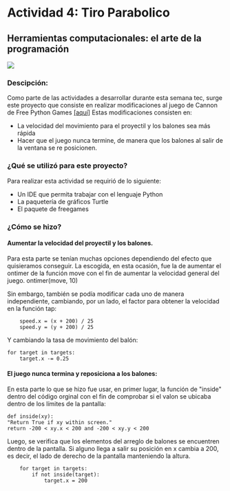 # Actividad 4:  Tiro Parabolico
## Herramientas computacionales: el arte de la programación

![](https://www.infojinaga.com.mx/wp-content/uploads/2017/01/Logo-Tec-de-Monterrey-e1484853084274.png)

### Descipción:
Como parte de las actividades a desarrollar durante esta semana tec, surge este proyecto que consiste en realizar modificaciones al juego de Cannon de Free Python Games [[aquí]](http://www.grantjenks.com/docs/freegames/cannon.html)
Estas modificaciones consisten en:
- La velocidad del movimiento para el proyectil y los balones sea más rápida
- Hacer que el juego nunca termine, de manera que los balones al salir de la ventana se re posicionen.

### ¿Qué se utilizó para este proyecto?
Para realizar esta actividad se requirió de lo siguiente:
- Un IDE que permita trabajar con el lenguaje Python
- La paquetería de gráficos Turtle
- El paquete de freegames

### ¿Cómo se hizo?
#### Aumentar la velocidad del proyectil y los balones.
Para esta parte se tenían muchas opciones dependiendo del efecto que quisieramos conseguir. La escogida, en esta ocasión, fue la de aumentar el ontimer de la función move con el fin de aumentar la velocidad general del juego.
	ontimer(move, 10)

Sin embargo, también se podía modificar cada uno de manera independiente, cambiando, por un lado, el factor para obtener la velocidad en la función tap:

        speed.x = (x + 200) / 25
        speed.y = (y + 200) / 25

Y cambiando la tasa de movimiento del balón:

	for target in targets:
        target.x -= 0.25

#### El juego nunca termina y reposiciona a los balones:
En esta parte lo que se hizo fue usar, en primer lugar, la función de "inside" dentro del código orginal con el fin de comprobar si el valon se ubicaba dentro de los límites de la pantalla:

	def inside(xy):
    "Return True if xy within screen."
    return -200 < xy.x < 200 and -200 < xy.y < 200

Luego, se verifica que los elementos del arreglo de balones se encuentren dentro de la pantalla. Si alguno llega a salir su posición en x cambia a 200, es decir, el lado de derecho de la pantalla manteniendo la altura.

        for target in targets:
            if not inside(target):
                target.x = 200

